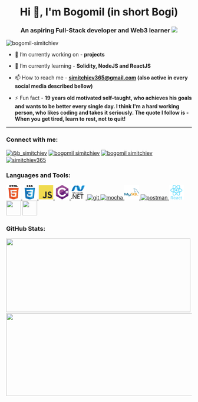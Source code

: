 <h1 align="center">Hi 👋, I'm Bogomil (in short Bogi)</h1>
<h3 align="center">An aspiring Full-Stack developer and Web3 learner <img src="https://media.giphy.com/media/WUlplcMpOCEmTGBtBW/giphy.gif" width="30"></h3>

<p align="left"> <img src="https://komarev.com/ghpvc/?username=bogomil-simitchiev&label=Profile%20views&color=0e75b6&style=flat" alt="bogomil-simitchiev" /> </p>

- 🔭 I’m currently working on - <b>projects</b>

- 🌱 I’m currently learning - <b>Solidity, NodeJS and ReactJS</b>

- 📫 How to reach me - <b>simitchiev365@gmail.com (also active in every social media described bellow)</b>

- ⚡ Fun fact - **19 years old motivated self-taught, who achieves his goals and wants to be better every single day. I think I'm a hard working person, who likes coding and takes it seriously. The quote I follow is - When you get tired, learn to rest, not to quit!**
<hr/>
<h3 align="left">Connect with me:</h3>
<p align="left">
 <a href="https://twitter.com/@b_simitchiev" target="blank"><img align="center" src="https://raw.githubusercontent.com/rahuldkjain/github-profile-readme-generator/master/src/images/icons/Social/twitter.svg" alt="@b_simitchiev" height="30" width="40" /></a>
<a href="https://linkedin.com/in/bogomil-simitchiev-97593724b/" target="blank"><img align="center" src="https://raw.githubusercontent.com/rahuldkjain/github-profile-readme-generator/master/src/images/icons/Social/linked-in-alt.svg" alt="bogomil simitchiev" height="30" width="40" /></a>
<a href="https://www.facebook.com/BogomilSimitchiev" target="blank"><img align="center" src="https://raw.githubusercontent.com/rahuldkjain/github-profile-readme-generator/master/src/images/icons/Social/facebook.svg" alt="bogomil simitchiev" height="30" width="40" /></a>
<a href="https://instagram.com/b_simitchiev" target="blank"><img align="center" src="https://raw.githubusercontent.com/rahuldkjain/github-profile-readme-generator/master/src/images/icons/Social/instagram.svg" alt="simitchiev365" height="30" width="40" /></a>
</p>

<h3 align="left">Languages and Tools:</h3>
<p align="left"><a href="https://www.w3.org/html/" target="_blank" rel="noreferrer"> <img src="https://raw.githubusercontent.com/devicons/devicon/master/icons/html5/html5-original-wordmark.svg" alt="html5" width="40" height="40"/> </a>  <a href="https://www.w3schools.com/css/" target="_blank" rel="noreferrer"> <img src="https://raw.githubusercontent.com/devicons/devicon/master/icons/css3/css3-original-wordmark.svg" alt="css3" width="40" height="40"/> </a><a href="https://developer.mozilla.org/en-US/docs/Web/JavaScript" target="_blank" rel="noreferrer"> <img src="https://raw.githubusercontent.com/devicons/devicon/master/icons/javascript/javascript-original.svg" alt="javascript" width="40" height="40"/> </a><a href="https://www.w3schools.com/cs/" target="_blank" rel="noreferrer"> <img src="https://raw.githubusercontent.com/devicons/devicon/master/icons/csharp/csharp-original.svg" alt="csharp" width="40" height="40"/> </a>  <a href="https://dotnet.microsoft.com/" target="_blank" rel="noreferrer"> <img src="https://raw.githubusercontent.com/devicons/devicon/master/icons/dot-net/dot-net-original-wordmark.svg" alt="dotnet" width="40" height="40"/> </a> <a href="https://git-scm.com/" target="_blank" rel="noreferrer"> <img src="https://www.vectorlogo.zone/logos/git-scm/git-scm-icon.svg" alt="git" width="40" height="40"/> </a> <a href="https://mochajs.org" target="_blank" rel="noreferrer"> <img src="https://www.vectorlogo.zone/logos/mochajs/mochajs-icon.svg" alt="mocha" width="40" height="40"/> </a> <a href="https://www.mysql.com/" target="_blank" rel="noreferrer"> <img src="https://raw.githubusercontent.com/devicons/devicon/master/icons/mysql/mysql-original-wordmark.svg" alt="mysql" width="40" height="40"/> </a> <a href="https://postman.com" target="_blank" rel="noreferrer"> <img src="https://www.vectorlogo.zone/logos/getpostman/getpostman-icon.svg" alt="postman" width="40" height="40"/> </a> <a href="https://reactjs.org/" target="_blank" rel="noreferrer"> <img src="https://raw.githubusercontent.com/devicons/devicon/master/icons/react/react-original-wordmark.svg" alt="react" width="40" height="40"/> </a>
 <a href="https://angular.dev/"><img src="https://cdn.jsdelivr.net/gh/devicons/devicon@latest/icons/angularjs/angularjs-original.svg" width="40" height="40"/></a>
<a href="https://docs.soliditylang.org/en/v0.8.23/" target="_blank" rel="noreferrer"> <img src="https://upload.wikimedia.org/wikipedia/commons/9/98/Solidity_logo.svg" width="40" height="40"/> </a> </p>
<h3 align="left">GitHub Stats:</h3>
<img src="https://github-readme-streak-stats.herokuapp.com/?user=Bogomil-Simitchiev&theme=navy&hide_border=false" height=200" width="500">
<img src="https://github-readme-stats.vercel.app/api/top-langs/?username=Bogomil-Simitchiev&hide=jupyter%20notebook&theme=navy&hide_border=false&include_all_commits=false&count_private=false&layout=compact" height="225" width="575">
